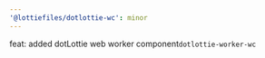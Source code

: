 ```yaml
---
'@lottiefiles/dotlottie-wc': minor
---
```


feat: added dotLottie web worker component`dotlottie-worker-wc`
